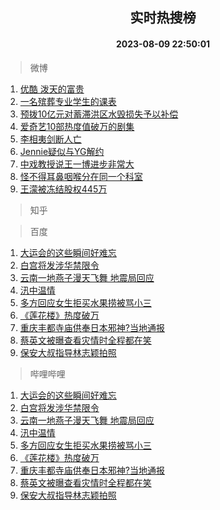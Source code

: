 <div align="center"><h2>实时热搜榜</h2><h4>2023-08-09 22:50:01</h4></div>

> 微博  

1. [优酷 泼天的富贵](https://s.weibo.com/weibo?q=%E4%BC%98%E9%85%B7%20%E6%B3%BC%E5%A4%A9%E7%9A%84%E5%AF%8C%E8%B4%B5&t=31&band_rank=1&Refer=top)<br />
2. [一名殡葬专业学生的课表](https://s.weibo.com/weibo?q=%23%E4%B8%80%E5%90%8D%E6%AE%A1%E8%91%AC%E4%B8%93%E4%B8%9A%E5%AD%A6%E7%94%9F%E7%9A%84%E8%AF%BE%E8%A1%A8%23&t=31&band_rank=2&Refer=top)<br />
3. [预拨10亿元对蓄滞洪区水毁损失予以补偿](https://s.weibo.com/weibo?q=%23%E9%A2%84%E6%8B%A810%E4%BA%BF%E5%85%83%E5%AF%B9%E8%93%84%E6%BB%9E%E6%B4%AA%E5%8C%BA%E6%B0%B4%E6%AF%81%E6%8D%9F%E5%A4%B1%E4%BA%88%E4%BB%A5%E8%A1%A5%E5%81%BF%23&t=31&band_rank=3&Refer=top)<br />
4. [爱奇艺10部热度值破万的剧集](https://s.weibo.com/weibo?q=%23%E7%88%B1%E5%A5%87%E8%89%BA10%E9%83%A8%E7%83%AD%E5%BA%A6%E5%80%BC%E7%A0%B4%E4%B8%87%E7%9A%84%E5%89%A7%E9%9B%86%23&t=31&band_rank=4&Refer=top)<br />
5. [李相夷剑断人亡](https://s.weibo.com/weibo?q=%23%E6%9D%8E%E7%9B%B8%E5%A4%B7%E5%89%91%E6%96%AD%E4%BA%BA%E4%BA%A1%23&t=31&band_rank=5&Refer=top)<br />
6. [Jennie疑似与YG解约](https://s.weibo.com/weibo?q=%23Jennie%E7%96%91%E4%BC%BC%E4%B8%8EYG%E8%A7%A3%E7%BA%A6%23&t=31&band_rank=6&Refer=top)<br />
7. [中戏教授说王一博进步非常大](https://s.weibo.com/weibo?q=%23%E4%B8%AD%E6%88%8F%E6%95%99%E6%8E%88%E8%AF%B4%E7%8E%8B%E4%B8%80%E5%8D%9A%E8%BF%9B%E6%AD%A5%E9%9D%9E%E5%B8%B8%E5%A4%A7%23&t=31&band_rank=7&Refer=top)<br />
8. [怪不得耳鼻咽喉分在同一个科室](https://s.weibo.com/weibo?q=%E6%80%AA%E4%B8%8D%E5%BE%97%E8%80%B3%E9%BC%BB%E5%92%BD%E5%96%89%E5%88%86%E5%9C%A8%E5%90%8C%E4%B8%80%E4%B8%AA%E7%A7%91%E5%AE%A4&t=31&band_rank=8&Refer=top)<br />
9. [王濛被冻结股权445万](https://s.weibo.com/weibo?q=%23%E7%8E%8B%E6%BF%9B%E8%A2%AB%E5%86%BB%E7%BB%93%E8%82%A1%E6%9D%83445%E4%B8%87%23&t=31&band_rank=9&Refer=top)<br />

> 知乎  


> 百度  

1. [大运会的这些瞬间好难忘](https://www.baidu.com/s?wd=%E5%A4%A7%E8%BF%90%E4%BC%9A%E7%9A%84%E8%BF%99%E4%BA%9B%E7%9E%AC%E9%97%B4%E5%A5%BD%E9%9A%BE%E5%BF%98&sa=fyb_news&rsv_dl=fyb_news)<br />
2. [白宫将发涉华禁限令](https://www.baidu.com/s?wd=%E7%99%BD%E5%AE%AB%E5%B0%86%E5%8F%91%E6%B6%89%E5%8D%8E%E7%A6%81%E9%99%90%E4%BB%A4&sa=fyb_news&rsv_dl=fyb_news)<br />
3. [云南一地燕子漫天飞舞 地震局回应](https://www.baidu.com/s?wd=%E4%BA%91%E5%8D%97%E4%B8%80%E5%9C%B0%E7%87%95%E5%AD%90%E6%BC%AB%E5%A4%A9%E9%A3%9E%E8%88%9E+%E5%9C%B0%E9%9C%87%E5%B1%80%E5%9B%9E%E5%BA%94&sa=fyb_news&rsv_dl=fyb_news)<br />
4. [汛中温情](https://www.baidu.com/s?wd=%E6%B1%9B%E4%B8%AD%E6%B8%A9%E6%83%85&sa=fyb_news&rsv_dl=fyb_news)<br />
5. [多方回应女生拒买水果捞被骂小三](https://www.baidu.com/s?wd=%E5%A4%9A%E6%96%B9%E5%9B%9E%E5%BA%94%E5%A5%B3%E7%94%9F%E6%8B%92%E4%B9%B0%E6%B0%B4%E6%9E%9C%E6%8D%9E%E8%A2%AB%E9%AA%82%E5%B0%8F%E4%B8%89&sa=fyb_news&rsv_dl=fyb_news)<br />
6. [《莲花楼》热度破万](https://www.baidu.com/s?wd=%E3%80%8A%E8%8E%B2%E8%8A%B1%E6%A5%BC%E3%80%8B%E7%83%AD%E5%BA%A6%E7%A0%B4%E4%B8%87&sa=fyb_news&rsv_dl=fyb_news)<br />
7. [重庆丰都寺庙供奉日本邪神?当地通报](https://www.baidu.com/s?wd=%E9%87%8D%E5%BA%86%E4%B8%B0%E9%83%BD%E5%AF%BA%E5%BA%99%E4%BE%9B%E5%A5%89%E6%97%A5%E6%9C%AC%E9%82%AA%E7%A5%9E%3F%E5%BD%93%E5%9C%B0%E9%80%9A%E6%8A%A5&sa=fyb_news&rsv_dl=fyb_news)<br />
8. [蔡英文被曝查看灾情时全程都在笑](https://www.baidu.com/s?wd=%E8%94%A1%E8%8B%B1%E6%96%87%E8%A2%AB%E6%9B%9D%E6%9F%A5%E7%9C%8B%E7%81%BE%E6%83%85%E6%97%B6%E5%85%A8%E7%A8%8B%E9%83%BD%E5%9C%A8%E7%AC%91&sa=fyb_news&rsv_dl=fyb_news)<br />
9. [保安大叔指导林志颖拍照](https://www.baidu.com/s?wd=%E4%BF%9D%E5%AE%89%E5%A4%A7%E5%8F%94%E6%8C%87%E5%AF%BC%E6%9E%97%E5%BF%97%E9%A2%96%E6%8B%8D%E7%85%A7&sa=fyb_news&rsv_dl=fyb_news)<br />

> 哔哩哔哩  

1. [大运会的这些瞬间好难忘](https://www.baidu.com/s?wd=%E5%A4%A7%E8%BF%90%E4%BC%9A%E7%9A%84%E8%BF%99%E4%BA%9B%E7%9E%AC%E9%97%B4%E5%A5%BD%E9%9A%BE%E5%BF%98&sa=fyb_news&rsv_dl=fyb_news)<br />
2. [白宫将发涉华禁限令](https://www.baidu.com/s?wd=%E7%99%BD%E5%AE%AB%E5%B0%86%E5%8F%91%E6%B6%89%E5%8D%8E%E7%A6%81%E9%99%90%E4%BB%A4&sa=fyb_news&rsv_dl=fyb_news)<br />
3. [云南一地燕子漫天飞舞 地震局回应](https://www.baidu.com/s?wd=%E4%BA%91%E5%8D%97%E4%B8%80%E5%9C%B0%E7%87%95%E5%AD%90%E6%BC%AB%E5%A4%A9%E9%A3%9E%E8%88%9E+%E5%9C%B0%E9%9C%87%E5%B1%80%E5%9B%9E%E5%BA%94&sa=fyb_news&rsv_dl=fyb_news)<br />
4. [汛中温情](https://www.baidu.com/s?wd=%E6%B1%9B%E4%B8%AD%E6%B8%A9%E6%83%85&sa=fyb_news&rsv_dl=fyb_news)<br />
5. [多方回应女生拒买水果捞被骂小三](https://www.baidu.com/s?wd=%E5%A4%9A%E6%96%B9%E5%9B%9E%E5%BA%94%E5%A5%B3%E7%94%9F%E6%8B%92%E4%B9%B0%E6%B0%B4%E6%9E%9C%E6%8D%9E%E8%A2%AB%E9%AA%82%E5%B0%8F%E4%B8%89&sa=fyb_news&rsv_dl=fyb_news)<br />
6. [《莲花楼》热度破万](https://www.baidu.com/s?wd=%E3%80%8A%E8%8E%B2%E8%8A%B1%E6%A5%BC%E3%80%8B%E7%83%AD%E5%BA%A6%E7%A0%B4%E4%B8%87&sa=fyb_news&rsv_dl=fyb_news)<br />
7. [重庆丰都寺庙供奉日本邪神?当地通报](https://www.baidu.com/s?wd=%E9%87%8D%E5%BA%86%E4%B8%B0%E9%83%BD%E5%AF%BA%E5%BA%99%E4%BE%9B%E5%A5%89%E6%97%A5%E6%9C%AC%E9%82%AA%E7%A5%9E%3F%E5%BD%93%E5%9C%B0%E9%80%9A%E6%8A%A5&sa=fyb_news&rsv_dl=fyb_news)<br />
8. [蔡英文被曝查看灾情时全程都在笑](https://www.baidu.com/s?wd=%E8%94%A1%E8%8B%B1%E6%96%87%E8%A2%AB%E6%9B%9D%E6%9F%A5%E7%9C%8B%E7%81%BE%E6%83%85%E6%97%B6%E5%85%A8%E7%A8%8B%E9%83%BD%E5%9C%A8%E7%AC%91&sa=fyb_news&rsv_dl=fyb_news)<br />
9. [保安大叔指导林志颖拍照](https://www.baidu.com/s?wd=%E4%BF%9D%E5%AE%89%E5%A4%A7%E5%8F%94%E6%8C%87%E5%AF%BC%E6%9E%97%E5%BF%97%E9%A2%96%E6%8B%8D%E7%85%A7&sa=fyb_news&rsv_dl=fyb_news)<br />
